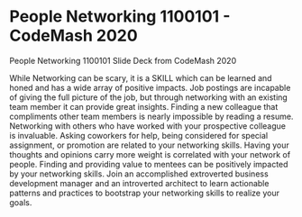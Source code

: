 # People Networking 1100101 - CodeMash 2020
People Networking 1100101 Slide Deck from CodeMash 2020

While Networking can be scary, it is a SKILL which can be learned and honed and has a wide array of positive impacts. Job postings are incapable of giving the full picture of the job, but through networking with an existing team member it can provide great insights. Finding a new colleague that compliments other team members is nearly impossible by reading a resume.  Networking with others who have worked with your prospective colleague is invaluable. Asking coworkers for help, being considered for special assignment, or promotion are related to your networking skills. Having your thoughts and opinions carry more weight is correlated with your network of people. Finding and providing value to mentees can be positively impacted by your networking skills. Join an accomplished extroverted business development manager and an introverted architect to learn actionable patterns and practices to bootstrap your networking skills to realize your goals.
